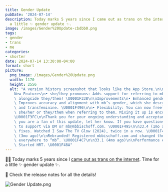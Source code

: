 ```yaml
---
title: Gender Update
pubDate: '2024-07-14'
description: Today marks 5 years since I came out as trans on the internet. Time for
  a little ✨ gender update ✨.
image: /images/Gender%20Update-cbdbb0.png
tags:
- gender
- trans
- me
categories:
- shorter
date: 2024-07-14 13:30:00-04:00
format: short
picture:
  png_image: /images/Gender%20Update.png
  width: 1170
  height: 2556
  alt: "A version history screenshot that looks like the App Store.\n\n33.5 (now)\n\
    New Features\n• she/they pronouns: Adds support for referring to mb using she/her\
    \ alongside they/them! \U0001F338\n\nImprovements\n• Enhanced gender euphoria:\
    \ Improves accuracy and alignment with mb’s gender, which she describes as nonbinary\
    \ and transfeminine. \U0001F496\n\n• Flexibility: You can now freely use either\
    \ she/her or they/them when referring to them. Mixing it up is encouraged. \U0001F938\
    \U0001F3FC\n\nThank you for your ongoing understanding and acceptance! \n\nIf\
    \ you are a fan of this update, let her know. If you have questions, reach out\
    \ to support via DM or mb@mbbischoff.com. \U0001F495\n\n33.4 (1mo ago)\n\nBug\
    \ fixes. Watched I Saw The TV Glow (2024), twice in a row. \U0001F47B\n\n33.2\
    \ (3mo ago)\n\nRebranded! Registered mbbischoff.com and changed their name almost\
    \ everywhere to “mb”. \U0001F4C7\n\n33.1 (4mo ago)\n\nPerformance enhancements.\
    \ Started HRT. \U0001F48A"
---
```


🏳️‍⚧️ Today marks 5 years since I [came out as trans on the internet](https://x.com/mb/status/1150437952155242496). Time for a little ✨ gender update ✨.

💖 Check the release notes for all the details!

![Gender Update.png](/images/Gender%20Update.png)